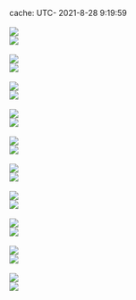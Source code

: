 cache: UTC- 2021-8-28 9:19:59<br/><br/>![](./default/langCompos.svg)<br/>![](./default/tagsstat.svg)<br/><br/>![](./solarized/langCompos.svg)<br/>![](./solarized/tagsstat.svg)<br/><br/>![](./solarized_dark/langCompos.svg)<br/>![](./solarized_dark/tagsstat.svg)<br/><br/>![](./vue/langCompos.svg)<br/>![](./vue/tagsstat.svg)<br/><br/>![](./dracula/langCompos.svg)<br/>![](./dracula/tagsstat.svg)<br/><br/>![](./monokai/langCompos.svg)<br/>![](./monokai/tagsstat.svg)<br/><br/>![](./nord_bright/langCompos.svg)<br/>![](./nord_bright/tagsstat.svg)<br/><br/>![](./nord_dark/langCompos.svg)<br/>![](./nord_dark/tagsstat.svg)<br/><br/>![](./github/langCompos.svg)<br/>![](./github/tagsstat.svg)<br/><br/>![](./github_dark/langCompos.svg)<br/>![](./github_dark/tagsstat.svg)<br/><br/>